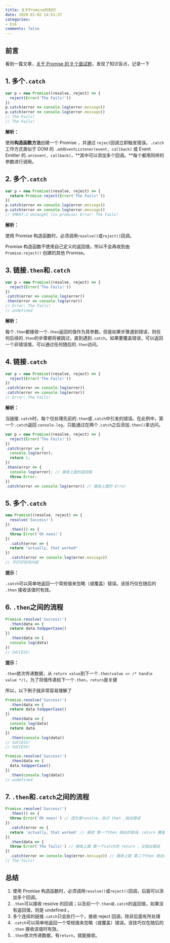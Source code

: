 ```yaml
---
title: 关于Promise的知识
date: 2020-01-02 14:51:37
categories:
- Es6
comments: false
---
```




## 前言

看到一篇文章，[关于 Promise 的 9 个面试题](https://mp.weixin.qq.com/s/3K1TVRrVpKrqCIqRUeJSwA)，发现了知识盲点，记录一下

<!-- more -->



## 1. 多个`.catch`

```js
var p = new Promise((resolve, reject) => {
  reject(Error('The Fails!'))
})
p.catch(error => console.log(error.message))
p.catch(error => console.log(error.message))
// The Fails!
// The Fails!
```

**解析：**

使用**构造函数方法**创建一个 Promise ，并通过 `reject`回调立即触发错误。`.catch`工作方式类似于 DOM 的 `.addEventListener(event, callback)` 或 Event Emitter 的`.on(event, callback)`，**其中可以添加多个回调。**每个都用同样的参数进行调用。



## 2. 多个`.catch`

```js
var p = new Promise((resolve, reject) => {
  return Promise.reject(Error('The Fails!'))
})
p.catch(error => console.log(error.message))
p.catch(error => console.log(error.message))
// VM697:2 Uncaught (in promise) Error: The Fails!
```

**解析：**

使用 Promise 构造函数时，必须调用`resolve()`或`reject()`回调。

Promise 构造函数不使用自己定义的返回值，所以不会再收到由 `Promise.reject()` 创建的其他 Promise。



## 3. 链接`.then`和`.catch`

```js
var p = new Promise((resolve, reject) => {
  reject(Error('The Fails!'))
})
.catch(error => console.log(error))
.then(error => console.log(error))
// Error: The Fails!
// undefined
```

**解析：**

每个`.then`都接收一个`.then`返回的值作为其参数。但是如果步骤遇到错误，则任何后续的`.then`的步骤都将被跳过，直到遇到`.catch`。如果要覆盖错误，可以返回一个非错误值，可以通过任何随后的`.then`访问。



## 4. 链接`.catch`

```js
var p = new Promise((resolve, reject) => {
  reject(Error('The Fails!'))
})
.catch(error => console.log(error))
.catch(error => console.log(error))
// Error: The Fails!
```

**解析：**

当链接`.catch`时，每个仅处理先前的`.then`或`.catch`中引发的错误。在此例中，第一个`.catch`返回 `console.log`，只能通过在两个`.catch`之后添加`.then()`来访问。

```js
var p = new Promise((resolve, reject) => {
  reject(Error('The Fails!'))
})
.catch(error => {
  console.log(error); 
  return 1;
})
.then(error => {
  console.log(error); // 接收上面的返回值
  throw Error;
})
.catch(error => console.log(error)) // 接收上面的 Error
```



## 5. 多个`.catch`

```js
new Promise((resolve, reject) => {
  resolve('Success!')
})
  .then(() => {
  throw Error('Oh noes!')
})
  .catch(error => {
  return "actually, that worked"
})
  .catch(error => console.log(error.message))
// 不打印任何内容
```

**提示：**

`.catch`可以简单地返回一个常规值来忽略（或覆盖）错误。该技巧仅在随后的 `.then` 接收该值时有效。



## 6. `.then`之间的流程

```js
Promise.resolve('Success!')
  .then(data => {
  return data.toUpperCase()
})
  .then(data => {
  console.log(data)
})
// SUCCESS!
```

**提示：**

`.then`依次传递数据，从 `return value`到下一个`.then(value => /* handle value */)`，为了将值传递给下一个`.then`，`return`是关键

所以，以下例子就非常容易理解了

```js
Promise.resolve('Success!')
  .then(data => {
  return data.toUpperCase()
})
  .then(data => {
  console.log(data)
  return data
})
  .then(console.log(data))
// SUCCESS!
// SUCCESS!

Promise.resolve('Success!')
  .then(data => {
  data.toUpperCase()
})
  .then(console.log(data))
// undefined
```



## 7. `.then`和`.catch`之间的流程

```js
Promise.resolve('Success!')
  .then(() => {
  throw Error('Oh noes!') // 因为是resolve，执行 then ,抛出错误
})
  .catch(error => {
  return 'actually, that worked' // 接收 第一个then 抛出的错误，return 覆盖抛出的错误
})
  .then(data => {
  throw Error('The fails!') // 接收上面 第一个catch的 return ，又抛出错误
})
  .catch(error => console.log(error.message)) // 接收上面 第二个then 抛出的错误
// The fails!
```



## 总结

1. 使用 Promise 构造函数时，必须调用`resolve()`或`reject()`回调，后面可以添加多个回调。
2. `.then`可以接收 resolve 的回调；以及前一个`.then或.catch`的返回值，如果没有返回值，则是 undefined 。
3. 多个连续的链接`.catch`只会执行一个，接收 reject 回调，除非后面有所处理
4. `.catch`可以简单地返回一个常规值来忽略（或覆盖）错误。该技巧仅在随后的 `.then` 接收该值时有效。
5. `.then`依次传递数据，有`return`，就能接收。